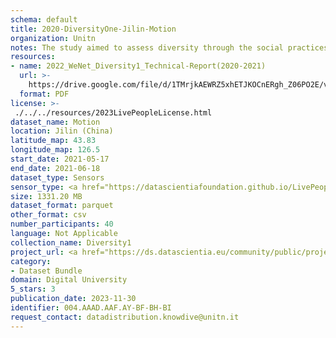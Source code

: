 ```yaml
---
schema: default
title: 2020-DiversityOne-Jilin-Motion
organization: Unitn
notes: The study aimed to assess diversity through the social practices and daily behaviors of university students from eight different countries. The research was carried out in two phases. Initially, a large sample of students from Denmark, Italy, Mongolia, Paraguay, the United Kingdom, China, Mexico, and India, completed a survey on their social practices, as well as their socio-demographic, cultural, and psychological elements. In the second phase, a sub-sample of the respondents engaged in a four-week data collection by using an innovative smartphone application called iLog. This app collected data from thirty-four smartphone sensors around the clock, allowing for an in-depth investigation into the diversity and daily routines of university students across countries, both synchronically and diachronically.
resources:
- name: 2022_WeNet_Diversity1_Technical-Report(2020-2021)
  url: >-
    https://drive.google.com/file/d/1TMrjkAEWRZ5xhETJKOCnERgh_Z06PO2E/view?usp=drive_link
  format: PDF
license: >-
 ./../../resources/2023LivePeopleLicense.html
dataset_name: Motion
location: Jilin (China)
latitude_map: 43.83
longitude_map: 126.5
start_date: 2021-05-17
end_date: 2021-06-18
dataset_type: Sensors
sensor_type: <a href="https://datascientiafoundation.github.io/LivePeople/datasets/2020-DV1-Jilin-Accelerometer%20Event/">accelerometer</a>,<a href="https://datascientiafoundation.github.io/LivePeople/datasets/2020-DV1-Jilin-Activities%20Per%20Time/"> activities per time </a>, <a href="https://datascientiafoundation.github.io/LivePeople/datasets/2020-DV1-Jilin-Step%20Counter%20Event/">step counter</a>,  <a href="https://datascientiafoundation.github.io/LivePeople/datasets/2020-DV1-Jilin-Step%20Detector%20Event/">step detector</a>, <a href="https://datascientiafoundation.github.io/LivePeople/datasets/2020-DV1-Jilin-Gyroscope%20Event/">gyroscope</a>
size: 1331.20 MB
dataset_format: parquet
other_format: csv
number_participants: 40
language: Not Applicable
collection_name: Diversity1
project_url: <a href="https://ds.datascientia.eu/community/public/projects/923b2c1c-166c-4f53-a274-c9d6eaa5ad4f">https://ds.datascientia.eu/community/public/projects/923b2c1c-166c-4f53-a274-c9d6eaa5ad4f</a>
category:
- Dataset Bundle
domain: Digital University
5_stars: 3
publication_date: 2023-11-30
identifier: 004.AAAD.AAF.AY-BF-BH-BI
request_contact: datadistribution.knowdive@unitn.it
---
```



